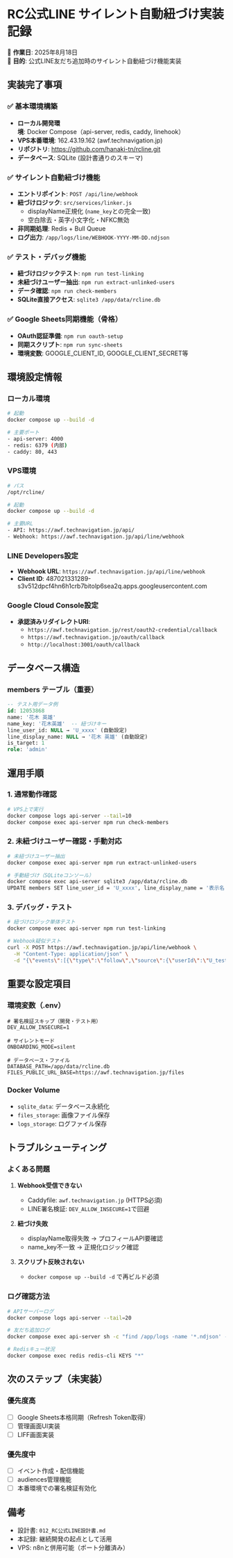 # RC公式LINE サイレント自動紐づけ実装記録

📅 **作業日**: 2025年8月18日  
🎯 **目的**: 公式LINE友だち追加時のサイレント自動紐づけ機能実装

## 実装完了事項

### ✅ 基本環境構築
- **ローカル開発環境**: Docker Compose（api-server, redis, caddy, linehook）
- **VPS本番環境**: 162.43.19.162 (awf.technavigation.jp)
- **リポジトリ**: https://github.com/hanaki-tn/rcline.git
- **データベース**: SQLite (設計書通りのスキーマ)

### ✅ サイレント自動紐づけ機能
- **エントリポイント**: `POST /api/line/webhook`
- **紐づけロジック**: `src/services/linker.js`
  - displayName正規化 (`name_key`との完全一致)
  - 空白除去・英字小文字化・NFKC無効
- **非同期処理**: Redis + Bull Queue
- **ログ出力**: `/app/logs/line/WEBHOOK-YYYY-MM-DD.ndjson`

### ✅ テスト・デバッグ機能
- **紐づけロジックテスト**: `npm run test-linking`
- **未紐づけユーザー抽出**: `npm run extract-unlinked-users`
- **データ確認**: `npm run check-members`
- **SQLite直接アクセス**: `sqlite3 /app/data/rcline.db`

### ✅ Google Sheets同期機能（骨格）
- **OAuth認証準備**: `npm run oauth-setup`
- **同期スクリプト**: `npm run sync-sheets`
- **環境変数**: GOOGLE_CLIENT_ID, GOOGLE_CLIENT_SECRET等

## 環境設定情報

### ローカル環境
```bash
# 起動
docker compose up --build -d

# 主要ポート
- api-server: 4000
- redis: 6379 (内部)
- caddy: 80, 443
```

### VPS環境
```bash
# パス
/opt/rcline/

# 起動
docker compose up --build -d

# 主要URL
- API: https://awf.technavigation.jp/api/
- Webhook: https://awf.technavigation.jp/api/line/webhook
```

### LINE Developers設定
- **Webhook URL**: `https://awf.technavigation.jp/api/line/webhook`
- **Client ID**: 487021331289-s3v512dpcf4hn6h1crb7bitolp6sea2q.apps.googleusercontent.com

### Google Cloud Console設定
- **承認済みリダイレクトURI**:
  - `https://awf.technavigation.jp/rest/oauth2-credential/callback`
  - `https://awf.technavigation.jp/oauth/callback`
  - `http://localhost:3001/oauth/callback`

## データベース構造

### members テーブル（重要）
```sql
-- テスト用データ例
id: 12053868
name: '花木 英雄'
name_key: '花木英雄'  -- 紐づけキー
line_user_id: NULL → 'U_xxxx' (自動設定)
line_display_name: NULL → '花木 英雄' (自動設定)
is_target: 1
role: 'admin'
```

## 運用手順

### 1. 通常動作確認
```bash
# VPS上で実行
docker compose logs api-server --tail=10
docker compose exec api-server npm run check-members
```

### 2. 未紐づけユーザー確認・手動対応
```bash
# 未紐づけユーザー抽出
docker compose exec api-server npm run extract-unlinked-users

# 手動紐づけ（SQLiteコンソール）
docker compose exec api-server sqlite3 /app/data/rcline.db
UPDATE members SET line_user_id = 'U_xxxx', line_display_name = '表示名' WHERE id = XXXX;
```

### 3. デバッグ・テスト
```bash
# 紐づけロジック単体テスト
docker compose exec api-server npm run test-linking

# Webhook疑似テスト
curl -X POST https://awf.technavigation.jp/api/line/webhook \
  -H "Content-Type: application/json" \
  -d "{\"events\":[{\"type\":\"follow\",\"source\":{\"userId\":\"U_test\"},\"timestamp\":$(date +%s)000}]}"
```

## 重要な設定項目

### 環境変数（.env）
```env
# 署名検証スキップ（開発・テスト用）
DEV_ALLOW_INSECURE=1

# サイレントモード
ONBOARDING_MODE=silent

# データベース・ファイル
DATABASE_PATH=/app/data/rcline.db
FILES_PUBLIC_URL_BASE=https://awf.technavigation.jp/files
```

### Docker Volume
- `sqlite_data`: データベース永続化
- `files_storage`: 画像ファイル保存
- `logs_storage`: ログファイル保存

## トラブルシューティング

### よくある問題
1. **Webhook受信できない**
   - Caddyfile: `awf.technavigation.jp` (HTTPS必須)
   - LINE署名検証: `DEV_ALLOW_INSECURE=1`で回避

2. **紐づけ失敗**
   - displayName取得失敗 → プロフィールAPI要確認
   - name_key不一致 → 正規化ロジック確認

3. **スクリプト反映されない**
   - `docker compose up --build -d` で再ビルド必須

### ログ確認方法
```bash
# APIサーバーログ
docker compose logs api-server --tail=20

# 友だち追加ログ
docker compose exec api-server sh -c "find /app/logs -name '*.ndjson' -exec cat {} \;"

# Redisキュー状況
docker compose exec redis redis-cli KEYS "*"
```

## 次のステップ（未実装）

### 優先度高
- [ ] Google Sheets本格同期（Refresh Token取得）
- [ ] 管理画面UI実装
- [ ] LIFF画面実装

### 優先度中
- [ ] イベント作成・配信機能
- [ ] audiences管理機能
- [ ] 本番環境での署名検証有効化

## 備考
- 設計書: `012_RC公式LINE設計書.md`
- 本記録: 継続開発の起点として活用
- VPS: n8nと併用可能（ポート分離済み）